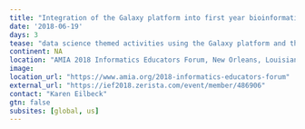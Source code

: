 ```yaml
---
title: "Integration of the Galaxy platform into first year bioinformatics education to enhance teaching of data science skills"
date: '2018-06-19'
days: 3
tease: "data science themed activities using the Galaxy platform and the integrated Jupiter notebooks"
continent: NA
location: "AMIA 2018 Informatics Educators Forum, New Orleans, Louisiana, United States"
image: 
location_url: "https://www.amia.org/2018-informatics-educators-forum"
external_url: "https://ief2018.zerista.com/event/member/486906"
contact: "Karen Eilbeck"
gtn: false
subsites: [global, us]
---
```

